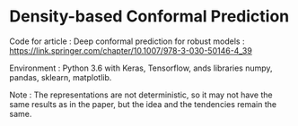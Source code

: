 # Density-based Conformal Prediction

Code for article : Deep conformal prediction for robust models : https://link.springer.com/chapter/10.1007/978-3-030-50146-4_39

Environment : Python 3.6 with Keras, Tensorflow, ands libraries numpy, pandas, sklearn, matplotlib.

Note : The representations are not deterministic, so it may not have the same results as in the paper,
but the idea and the tendencies remain the same.
